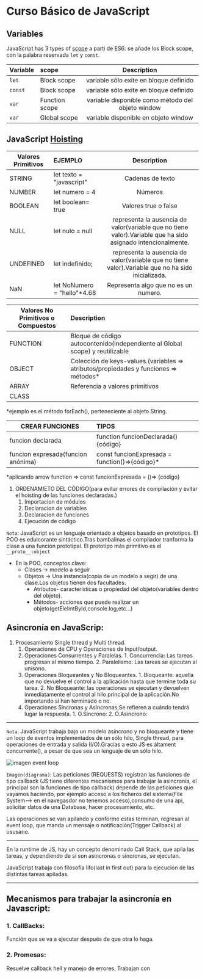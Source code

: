 # Curso Básico de JavaScript



## Variables

JavaScript has 3 types of [scope](https://www.w3schools.com/js/js_scope.asp)
a parti de ES6: se añade los Block scope, con la palabra reservada `let` y `const`.

| Variable |  scope                  | Description                                        |
|----------|:------------------------|:--------------------------------------------------:|
|  `let`   |     Block scope         | variable sólo exite en bloque definido             |
|  `const` |     Block scope         | variable sólo exite en bloque definido             |
|  `var`   |     Function scope      | variable disponible como método del objeto window  |
|  `var`   |     Global scope        | variable disponible en objeto window               |


## JavaScript [Hoisting](https://www.w3schools.com/js/js_hoisting.asp)



|Valores Primitivos |	EJEMPLO                |	Description                                                              |
|-------------------|:-------------------------|:---------------------------------------------------------------------------:|
|STRING             |let texto = "javascript"  |Cadenas de texto                                                             |
|NUMBER             |let numero = 4	           |Números                                                                      |
|BOOLEAN	          |let boolean= true         |Valores true o false                                                         |
|NULL               |let nulo = null           |representa la ausencia de valor(variable que no tiene valor).Variable que ha sido asignado intencionalmente.| 
|UNDEFINED          |let indefinido;           |representa la ausencia de valor(variable que no tiene valor).Variable que no ha sido inicializada.|
|NaN                |let NoNumero = "hello"*4.68|Representa algo que no es un numero.                                                                     |
                     



|Valores No Primitivos o Compuestos  |	Description                                                                        |
|------------------------------------|:------------------------------------------------------------------------------------|
|FUNCTION	                           |Bloque de código autocontenido(independiente al Global scope) y reutilizable         |
|OBJECT                              |Colección de keys-values.(variables => atributos/propiedades y funciones => métodos* |
|ARRAY                               |Referencia a valores primitivos                                                      |
|CLASS                               |	                                                                                   |
  *ejemplo es el método forEach(), perteneciente al objeto String.


|CREAR FUNCIONES	                   |	TIPOS                                          |	
|------------------------------------|:------------------------------------------------|
| funcion declarada                  |  function funcionDeclarada(){código}            |   
| funcion expresada(funcion anónima) |  const funcionExpresada = function()=>{código}* |            

*aplicando arrow function => const funcionExpresada = ()=> {código}

1. ORDENAMIETO DEL CÓDIGO(para evitar errores de compilación y evitar el hoisting de las funciones declaradas.)
    1. Importacion de módulos
    2. Declaracion de variables
    3. Declaracion de funciones
    4. Ejecución de código

`Nota`: JavaScript es un lenguaje orientado a objetos basado en prototipos. El POO es edulcorante sintáctico.Tras bambalinas el compilador tranforma la clase a una función prototipal.
El prototipo más primitivo es el `__proto__:object`

* En la POO, conceptos clave:
  * Clases -> modelo a seguir
  * Objetos -> Una instancia(copia de un modelo a segir) de una clase.Los objetos tienen dos facultades:
    * Atributos- características o propiedad del objeto(variables dentro del objeto).
    * Métodos- acciones que puede realizar un objeto(getElelmtById,console.log,etc...)



## Asincronía en JavaScrip:

1. Procesamiento Single thread y Multi thread.
      1. Operaciones de CPU y Operaciones de Input/output.
      2. Operaciones Consurrentes y Paralelas.
        1. Concurrencia: Las tareas progresan al mismo tiempo. 
        2. Paralelismo:  Las tareas se ejecutan al unísono.
      3. Operaciones Bloqueantes y No Bloqueantes.
        1. Bloqueante: aquella que no devuelve el control a la aplicación hasta que termine toda su tarea.
        2. No Bloqueante: las operaciones se ejecutan y devuelven inmediatamente el control al hilo principal de la aplicación.No importando si han terminado o no.
      4. Operaciones Sincronas y Asíncronas;Se refieren a cuándo tendrá lugar la respuesta.
        1. O.Sincrono: 
        2. O.Asincrono: 
      
---
`Nota`: JavaScript trabaja bajo un modelo asíncrono y no bloqueante y tiene un loop de eventos implementados de un sólo hilo, Single thread, para operaciones de entrada y salida (I/O).Gracias a esto JS es áltament concurrente(), a pesar de que sea un lenguaje de un sólo hilo.

![imagen event loop](https://redberry.international/wp-content/uploads/2021/12/wrtzmt2ty03ksew7ehvx-768x384.jpeg "foto event loop en JavaScript")

`Imagen(diagrama)`: Las peticiones (REQUESTS) registran las funciones de tipo callback (JS tiene diferentes mecanismos para trabajar la asincronía, el principal son la funciones de tipo callback) depende de las peticiones que vayamos haciendo, por ejemplo acceso a los ficheros del sistema(File System--> en el navegasdor no tenemos acceso),consumo de una api, solicitar datos de una Database, hacer procesamiento, etc.

Las operaciones se van apilando y conforme estas terminan, regresan al event loop, que manda un mensaje o notificación(Trigger Callback) al ususario.
 
---

En la runtime de JS, hay un concepto denominado Call Stack, que apila las tareas, y dependiendo de si son asincronas o sincronas, se ejecutan.

JavaScript trabaja con filosofía lifo(last in first out) para la ejecución de las distintas tareas apiladas.

---

## Mecanismos para trabajar la asincronía en Javascript:

### 1. CallBacks:
Función que se va a ejecutar después de que otra lo haga.
### 2. Promesas:

Resuelve callback hell y manejo de errores.
Trabajan con 






  

